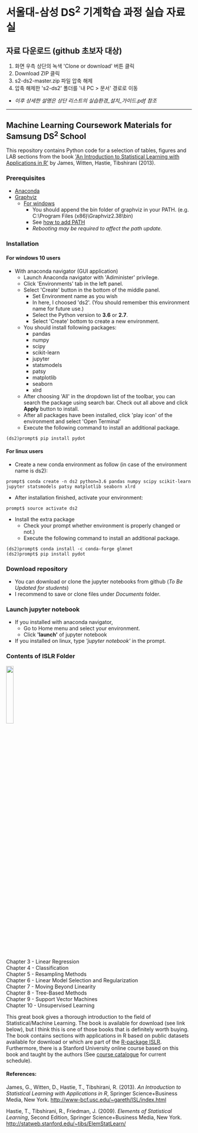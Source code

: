 
# 서울대-삼성 DS<sup>2</sup> 기계학습 과정 실습 자료실

## 자료 다운로드 (**github 초보자 대상**)
  1. 화면 우측 상단의 녹색 'Clone or download' 버튼 클릭
  2. Download ZIP 클릭
  3. s2-ds2-master.zip 파일 압축 해제
  4. 압축 해제한 's2-ds2' 폴더를 '내 PC > 문서' 경로로 이동

  * *이후 상세한 설명은 상단 리스트의 실습환경_설치_가이드.pdf 참조*


---------------



## Machine Learning Coursework Materials for Samsung DS<sup>2</sup> School 

This repository contains Python code for a selection of tables, figures and LAB sections from the book <A target="_blank" href='http://www-bcf.usc.edu/%7Egareth/ISL/index.html'>'An Introduction to Statistical Learning with Applications in R'</A> by James, Witten, Hastie, Tibshirani (2013).<P>

### Prerequisites
  * [Anaconda](https://www.anaconda.com/download/)
  * [Graphviz](https://graphviz.gitlab.io/download/)
    * [For windows](https://graphviz.gitlab.io/_pages/Download/windows/graphviz-2.38.msi)
      * You should append the bin folder of graphviz in your PATH. (e.g. C:\Program Files (x86)\Graphviz2.38\bin) 
      * See [how to add PATH](http://inforyou.tistory.com/20)
      * *Rebooting may be required to affect the path update.*

### Installation

#### For windows 10 users
 * With anaconda navigator (GUI application)
   * Launch Anaconda navigator with 'Adiminister' privilege.
   * Click 'Environments' tab in the left panel.
   * Select 'Create' button in the bottom of the middle panel.
     * Set Environment name as you wish 
     * In here, I choosed 'ds2'. (You should remember this environment name for future use.)
     * Select the Python version to **3.6** or **2.7**. 
     * Select 'Create' bottom to create a new environment.
   * You should install following packages: 
     - pandas
     - numpy
     - scipy
     - scikit-learn
     - jupyter
     - statsmodels
     - patsy
     - matplotlib
     - seaborn
     - xlrd
   * After choosing 'All' in the dropdown list of the toolbar, you can search the package using search bar. Check out all above and click **Apply** button to install.
   * After all packages have been installed, click 'play icon' of the environment and select 'Open Terminal'
   * Execute the following command to install an additional package.
```   
(ds2)prompt$ pip install pydot
```   

#### For linux users
   * Create a new conda environment as follow (in case of the environment name is ds2):
```
prompt$ conda create -n ds2 python=3.6 pandas numpy scipy scikit-learn jupyter statsmodels patsy matplotlib seaborn xlrd
```
   * After installation finished, activate your environment:
```
prompt$ source activate ds2
```
   * Install the extra package 
     * Check your prompt whether environment is properly changed or not.)   
     * Execute the following command to install an additional package.
```   
(ds2)prompt$ conda install -c conda-forge glmnet
(ds2)prompt$ pip install pydot
```

### Download repository
  * You can download or clone the jupyter notebooks from github (*To Be Updated for students*)
  * I recommend to save or clone files under *Documents* folder.
  
### Launch jupyter notebook
  * If you installed with anaconda navigator, 
    * Go to Home menu and select your environment.
    * Click **'launch'** of jupyter notebook
  * If you installed on linux, type *'jupyter notebook'* in the prompt. 

### Contents of ISLR Folder


<IMG src='http://www-bcf.usc.edu/%7Egareth/ISL/ISL%20Cover%202.jpg' height=20% width=20%> <P>
Chapter 3 - Linear Regression<BR>
Chapter 4 - Classification<BR>
Chapter 5 - Resampling Methods<BR>
Chapter 6 - Linear Model Selection and Regularization<BR>
Chapter 7 - Moving Beyond Linearity<BR>
Chapter 8 - Tree-Based Methods<BR>
Chapter 9 - Support Vector Machines<BR>
Chapter 10 - Unsupervised Learning<P>

This great book gives a thorough introduction to the field of Statistical/Machine Learning. The book is available for download (see link below), but I think this is one of those books that is definitely worth buying. The book contains sections with applications in R based on public datasets available for download or which are part of the <A target="_blank" href="https://cran.r-project.org/web/packages/ISLR/index.html">R-package ISLR</A>. Furthermore, there is a Stanford University online course based on this book and taught by the authors (See <A target="_blank" href='https://lagunita.stanford.edu/courses/'>course catalogue</A> for current schedule).<P>

#### References: 
James, G., Witten, D., Hastie, T., Tibshirani, R. (2013). <I>An Introduction to Statistical Learning with Applications in  R</I>,  Springer Science+Business Media, New York.
http://www-bcf.usc.edu/~gareth/ISL/index.html

Hastie, T., Tibshirani, R., Friedman, J. (2009). <I>Elements of Statistical Learning</I>, Second Edition, Springer Science+Business Media, New York.
http://statweb.stanford.edu/~tibs/ElemStatLearn/